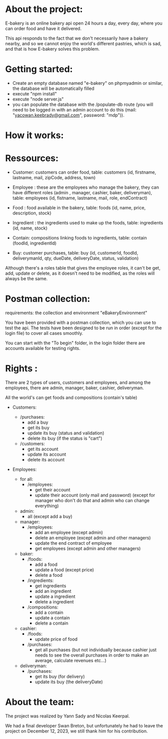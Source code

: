 # About the project:
E-bakery is an online bakery api open 24 hours a day, every day, where you can order food and have it delivered.

This api responds to the fact that we don't necessarily have a bakery nearby, and so we cannot enjoy the world's different pastries, which is sad, and that is how E-bakery solves this problem.

# Getting started:
- Create an empty database named "e-bakery" on phpmyadmin or similar, the database will be automatically filled
- execute "npm install"
- execute "node server.js"
- you can populate the database with the /populate-db route (you will need to be logged in with an admin account to do this (mail: "yacowan.keebrady@gmail.com", password: "mdp")).

# How it works:

# Ressources:
- Customer: customers can order food, table: customers (id, firstname, lastname, mail, zipCode, address, town)

- Employee : these are the employees who manage the bakery, they can have different roles (admin , manager, cashier, baker, deliveryman), table: employees (id, fistname, lastname, mail, role, endContract)

- Food : food available in the bakery, table: foods (id, name, price, description, stock)

- Ingredient : the ingredients used to make up the foods, table: ingredients (id, name, stock)

- Contain: compositions linking foods to ingredients, table: contain (foodId, ingredientId)

- Buy: customer purchases, table: buy (id, customerId, foodId, deliverymanId, qty, dueDate, deliveryDate, status, validation)

Although there's a roles table that gives the employee roles, it can't be get, add, update or delete, as it doesn't need to be modified, as the roles will always be the same.

# Postman collection: 
requirements: the collection and environment "eBakeryEnvironment"

You have been provided with a postman collection, which you can use to test the api. The tests have been designed to be run in order (except for the login file) to cover all cases smoothly.

You can start with the "To begin" folder, in the login folder there are accounts available for testing rights.

# Rights :
There are 2 types of users, customers and employees, and among the employees, there are admin, manager, baker, cashier, deliveryman.

All the world's can get foods and compositions (contain's table)

- Customers: 
    - /purchases:
        - add a buy
        - get its buy
        - update its buy (status and validation)
        - delete its buy (if the status is "cart")
    - /customers:
        - get its account
        - update its account
        - delete its account

- Employees:
    - for all:
        - /employees:
            - get their account
            - update their account (only mail and password) (except for manager who don't do that and admin who can change everything)
    - admin:
        - all (except add a buy)
    - manager:
        - /employees:
            - add an employee (except admin)
            - delete an employee (except admin and other managers)
            - update the end contract of employee
            - get employees (except admin and other managers)
    - baker:
        - /foods:
            - add a food
            - update a food (except price)
            - delete a food
        - /ingredients:
            - get ingredients
            - add an ingredient
            - update a ingredient
            - delete a ingredient   
        - /compositions:
            - add a contain
            - update a contain
            - delete a contain     
    - cashier:
        - /foods:
            - update price of food 
        - /purchases:
            - get all purchases (but not individually because cashier just needs to see the overall purchases in order to make an average, calculate revenues etc...)
    - deliveryman:
        - /purchases:
            - get its buy (for delivery)
            - update its buy (the deliveryDate)

# About the team:
The project was realized by Yann Sady and Nicolas Keerpal.

We had a final developer Swan Breton, but unfortunately he had to leave the project on December 12, 2023, we still thank him for his contribution.